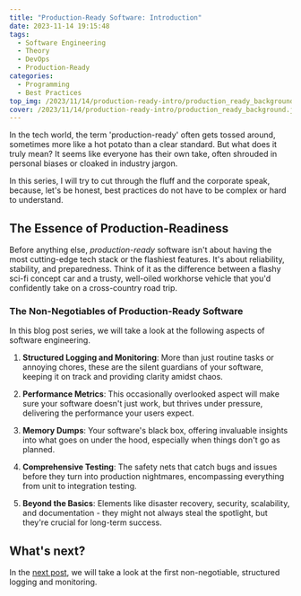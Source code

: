 ```yaml
---
title: "Production-Ready Software: Introduction"
date: 2023-11-14 19:15:48
tags:
  - Software Engineering
  - Theory
  - DevOps
  - Production-Ready
categories:
  - Programming
  - Best Practices
top_img: /2023/11/14/production-ready-intro/production_ready_background.jpg
cover: /2023/11/14/production-ready-intro/production_ready_background.jpg
---
```


In the tech world, the term 'production-ready' often gets tossed around, sometimes more like a hot potato than a clear standard. But what does it truly mean? It seems like everyone has their own take, often shrouded in personal biases or cloaked in industry jargon.

In this series, I will try to cut through the fluff and the corporate speak, because, let's be honest, best practices do not have to be complex or hard to understand.

## The Essence of Production-Readiness

Before anything else, *production-ready* software isn't about having the most cutting-edge tech stack or the flashiest features. It's about reliability, stability, and preparedness. Think of it as the difference between a flashy sci-fi concept car and a trusty, well-oiled workhorse vehicle that you'd confidently take on a cross-country road trip.

### The Non-Negotiables of Production-Ready Software

In this blog post series, we will take a look at the following aspects of software engineering.

1. **Structured Logging and Monitoring**: More than just routine tasks or annoying chores, these are the silent guardians of your software, keeping it on track and providing clarity amidst chaos.

2. **Performance Metrics**: This occasionally overlooked aspect will make sure your software doesn't just work, but thrives under pressure, delivering the performance your users expect.

3. **Memory Dumps**: Your software's black box, offering invaluable insights into what goes on under the hood, especially when things don't go as planned.

4. **Comprehensive Testing**: The safety nets that catch bugs and issues before they turn into production nightmares, encompassing everything from unit to integration testing.

5. **Beyond the Basics**: Elements like disaster recovery, security, scalability, and documentation - they might not always steal the spotlight, but they're crucial for long-term success.

## What's next?

In the [next post](https://www.graymatterdeveloper.com/2023/11/15/production-ready-logging-monitoring/), we will take a look at the first non-negotiable, structured logging and monitoring.
